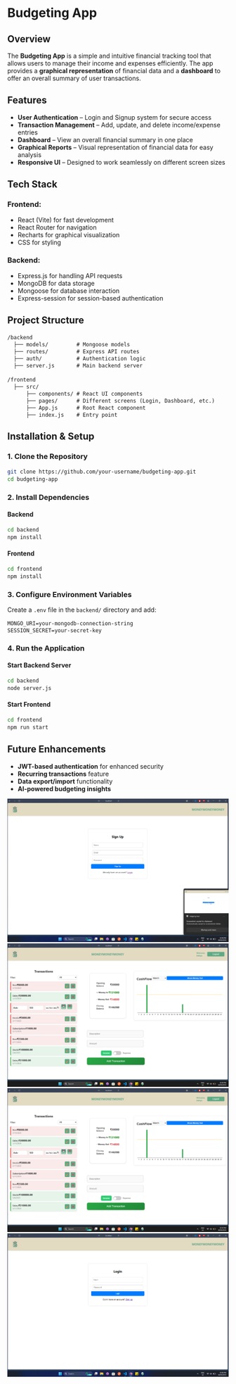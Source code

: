 # Budgeting App

## Overview

The **Budgeting App** is a simple and intuitive financial tracking tool that allows users to manage their income and expenses efficiently. The app provides a **graphical representation** of financial data and a **dashboard** to offer an overall summary of user transactions.

## Features

- **User Authentication** – Login and Signup system for secure access
- **Transaction Management** – Add, update, and delete income/expense entries
- **Dashboard** – View an overall financial summary in one place
- **Graphical Reports** – Visual representation of financial data for easy analysis
- **Responsive UI** – Designed to work seamlessly on different screen sizes

## Tech Stack

### Frontend:

- React (Vite) for fast development
- React Router for navigation
- Recharts for graphical visualization
- CSS for styling

### Backend:

- Express.js for handling API requests
- MongoDB for data storage
- Mongoose for database interaction
- Express-session for session-based authentication

## Project Structure

```
/backend
  ├── models/         # Mongoose models
  ├── routes/         # Express API routes
  ├── auth/           # Authentication logic
  ├── server.js       # Main backend server

/frontend
  ├── src/
      ├── components/ # React UI components
      ├── pages/      # Different screens (Login, Dashboard, etc.)
      ├── App.js      # Root React component
      ├── index.js    # Entry point
```

## Installation & Setup

### 1. Clone the Repository

```bash
git clone https://github.com/your-username/budgeting-app.git
cd budgeting-app
```

### 2. Install Dependencies

#### Backend

```bash
cd backend
npm install
```

#### Frontend

```bash
cd frontend
npm install
```

### 3. Configure Environment Variables

Create a `.env` file in the `backend/` directory and add:

```
MONGO_URI=your-mongodb-connection-string
SESSION_SECRET=your-secret-key
```

### 4. Run the Application

#### Start Backend Server

```bash
cd backend
node server.js
```

#### Start Frontend

```bash
cd frontend
npm run start
```

## Future Enhancements

- **JWT-based authentication** for enhanced security
- **Recurring transactions** feature
- **Data export/import** functionality
- **AI-powered budgeting insights**

![alt text](frontend/image-1.png) ![alt text](frontend/image-2.png) ![alt text](frontend/image-3.png) ![alt text](frontend/image.png)
